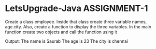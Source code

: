 # LetsUpgrade-Java ASSIGNMENT-1

Create a class employee. Inside that class create three variable names, age.city. Also, create a function to display the three variables.
 In the main function create two objects and call the function using it

Output:
The name is Saurab
The age is 23
The city is chennai
